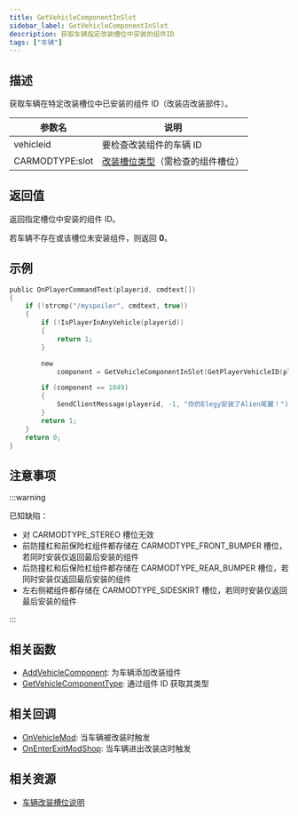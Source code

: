 ```yaml
---
title: GetVehicleComponentInSlot
sidebar_label: GetVehicleComponentInSlot
description: 获取车辆指定改装槽位中安装的组件ID
tags: ["车辆"]
---
```


## 描述

获取车辆在特定改装槽位中已安装的组件 ID（改装店改装部件）。

| 参数名          | 说明                                                            |
| --------------- | --------------------------------------------------------------- |
| vehicleid       | 要检查改装组件的车辆 ID                                         |
| CARMODTYPE:slot | [改装槽位类型](../resources/Componentslots)（需检查的组件槽位） |

## 返回值

返回指定槽位中安装的组件 ID。

若车辆不存在或该槽位未安装组件，则返回 **0**。

## 示例

```c
public OnPlayerCommandText(playerid, cmdtext[])
{
    if (!strcmp("/myspoiler", cmdtext, true))
    {
        if (!IsPlayerInAnyVehicle(playerid))
        {
            return 1;
        }

        new
            component = GetVehicleComponentInSlot(GetPlayerVehicleID(playerid), CARMODTYPE_SPOILER);

        if (component == 1049)
        {
            SendClientMessage(playerid, -1, "你的Elegy安装了Alien尾翼！");
        }
        return 1;
    }
    return 0;
}
```

## 注意事项

:::warning

已知缺陷：

- 对 CARMODTYPE_STEREO 槽位无效
- 前防撞杠和前保险杠组件都存储在 CARMODTYPE_FRONT_BUMPER 槽位，若同时安装仅返回最后安装的组件
- 后防撞杠和后保险杠组件都存储在 CARMODTYPE_REAR_BUMPER 槽位，若同时安装仅返回最后安装的组件
- 左右侧裙组件都存储在 CARMODTYPE_SIDESKIRT 槽位，若同时安装仅返回最后安装的组件

:::

## 相关函数

- [AddVehicleComponent](AddVehicleComponent): 为车辆添加改装组件
- [GetVehicleComponentType](GetVehicleComponentType): 通过组件 ID 获取其类型

## 相关回调

- [OnVehicleMod](../callbacks/OnVehicleMod): 当车辆被改装时触发
- [OnEnterExitModShop](../callbacks/OnEnterExitModShop): 当车辆进出改装店时触发

## 相关资源

- [车辆改装槽位说明](../resources/Componentslots)
